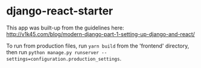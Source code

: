 # django-react-starter

This app was built-up from the guidelines here: http://v1k45.com/blog/modern-django-part-1-setting-up-django-and-react/

To run from production files, run `yarn build` from the 'frontend' directory, then run `python manage.py runserver --settings=configuration.production_settings`.
